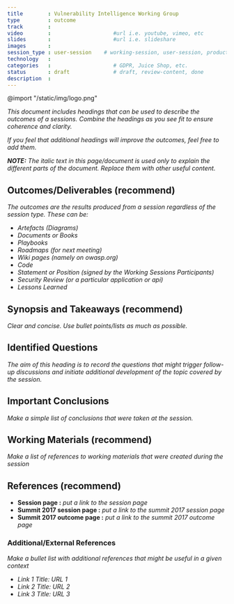 ```yaml
---
title        : Vulnerability Intelligence Working Group
type         : outcome
track        :
video        :                    #url i.e. youtube, vimeo, etc
slides       :                    #url i.e. slideshare
images       :
session_type : user-session    # working-session, user-session, product-sesssion
technology   :
categories   :                    # GDPR, Juice Shop, etc.
status       : draft              # draft, review-content, done
description  :
---
```


@import "/static/img/logo.png"

*This document includes headings that can be used to describe the outcomes of a sessions. Combine the headings as you see fit to ensure coherence and clarity.*

*If you feel that additional headings will improve the outcomes, feel free to add them.*

***NOTE:*** *The italic text in this page/document is used only to explain the different parts of the document. Replace them with other useful content.*

## Outcomes/Deliverables (recommend)
*The outcomes are the results produced from a session regardless of the session type. These can be:*

- *Artefacts (Diagrams)*
- *Documents or Books*
- *Playbooks*
- *Roadmaps (for next meeting)*
- *Wiki pages (namely on owasp.org)*
- *Code*
- *Statement or Position (signed by the Working Sessions Participants)*
- *Security Review (or a particular application or api)*
- *Lessons Learned*

## Synopsis and Takeaways (recommend)
*Clear and concise. Use bullet points/lists as much as possible.*

## Identified Questions
*The aim of this heading is to record the questions that might trigger follow-up discussions and initiate additional development of the topic covered by the session.*

## Important Conclusions
*Make a simple list of conclusions that were taken at the session.*

## Working Materials (recommend)
*Make a list of references to working materials that were created during the session*

## References (recommend)
- **Session page :** *put a link to the session page*
- **Summit 2017 session page :** *put a link to the summit 2017 session page*
- **Summit 2017 outcome page :** *put a link to the summit 2017 outcome page*

### Additional/External References
*Make a bullet list with additional references that might be useful in a given context*

* *Link 1 Title: URL 1*
* *Link 2 Title: URL 2*
* *Link 3 Title: URL 3*
